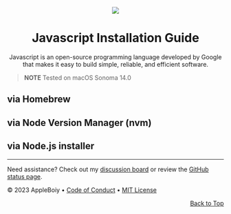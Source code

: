 <a name="top"></a>

<div align="center">
    <a href="https://golang.org/">
        <img src="https://banner2.cleanpng.com/20180523/pvs/kisspng-javascript-library-web-browser-javascript-engine-c-basenet-technology-sdn-bhd-5b051580656d74.8520010115270598404155.jpg"/>
    </a>
    <h1>Javascript Installation Guide</h1>
        <p>Javascript is an open-source programming language developed by Google that makes it easy to build simple, reliable, and efficient software.</p>
</div>

> **NOTE**
> Tested on macOS Sonoma 14.0

## via Homebrew


## via Node Version Manager (nvm)

## via Node.js installer

---

Need assistance? Check out my [discussion board](https://github.com/AppleBoiy/cs-wiki101/discussions) or review the [GitHub status page](https://www.githubstatus.com).

&copy; 2023 AppleBoiy &bull; [Code of Conduct](https://www.contributor-covenant.org/version/2/1/code_of_conduct/code_of_conduct.md) &bull; [MIT License](LICENSE)

<p align="right"><a href="#top" style=" bottom: 20px; right: 20px;">Back to Top</a></p>
